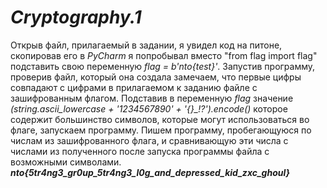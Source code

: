 # *Cryptography.1*
Открыв файл, прилагаемый в задании, я увидел код на питоне, скопировав его в *PyCharm* я попробывал вместо "from flag import flag" подставить свою переменную *flag = b'nto{test}'*.
Запустив программу, проверив файл, который она создала замечаем, что первые цифры совпадают с цифрами в прилагаемом к заданию файле с зашифрованным флагом.
Подставив в переменную *flag* значение *(string.ascii_lowercase + '1234567890' + '{}_!?').encode()* которое содержит большинство символов, которые могут использоваться во флаге, запускаем программу.
Пишем программу, пробегающуюся по числам из зашифрованного флага, и сравнивающую эти числа с числами из полученного после запуска программы файла с возможными символами.
***nto{5tr4ng3_gr0up_5tr4ng3_l0g_and_depressed_kid_zxc_ghoul}***
